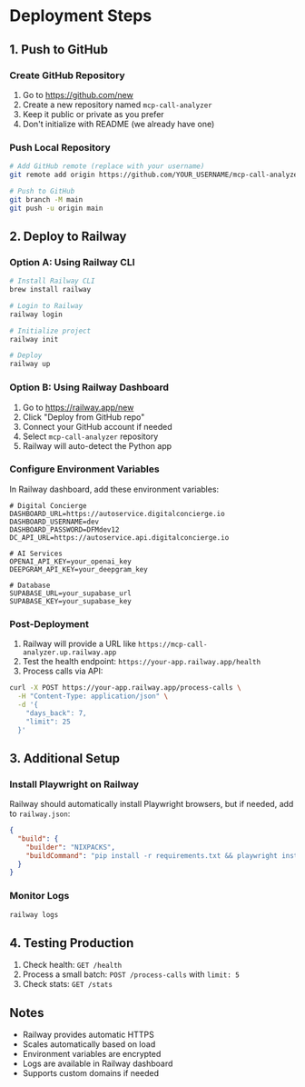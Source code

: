 # Deployment Steps

## 1. Push to GitHub

### Create GitHub Repository

1. Go to https://github.com/new
2. Create a new repository named `mcp-call-analyzer`
3. Keep it public or private as you prefer
4. Don't initialize with README (we already have one)

### Push Local Repository

```bash
# Add GitHub remote (replace with your username)
git remote add origin https://github.com/YOUR_USERNAME/mcp-call-analyzer.git

# Push to GitHub
git branch -M main
git push -u origin main
```

## 2. Deploy to Railway

### Option A: Using Railway CLI

```bash
# Install Railway CLI
brew install railway

# Login to Railway
railway login

# Initialize project
railway init

# Deploy
railway up
```

### Option B: Using Railway Dashboard

1. Go to https://railway.app/new
2. Click "Deploy from GitHub repo"
3. Connect your GitHub account if needed
4. Select `mcp-call-analyzer` repository
5. Railway will auto-detect the Python app

### Configure Environment Variables

In Railway dashboard, add these environment variables:

```
# Digital Concierge
DASHBOARD_URL=https://autoservice.digitalconcierge.io
DASHBOARD_USERNAME=dev
DASHBOARD_PASSWORD=DFMdev12
DC_API_URL=https://autoservice.api.digitalconcierge.io

# AI Services
OPENAI_API_KEY=your_openai_key
DEEPGRAM_API_KEY=your_deepgram_key

# Database
SUPABASE_URL=your_supabase_url
SUPABASE_KEY=your_supabase_key
```

### Post-Deployment

1. Railway will provide a URL like `https://mcp-call-analyzer.up.railway.app`
2. Test the health endpoint: `https://your-app.railway.app/health`
3. Process calls via API:

```bash
curl -X POST https://your-app.railway.app/process-calls \
  -H "Content-Type: application/json" \
  -d '{
    "days_back": 7,
    "limit": 25
  }'
```

## 3. Additional Setup

### Install Playwright on Railway

Railway should automatically install Playwright browsers, but if needed, add to `railway.json`:

```json
{
  "build": {
    "builder": "NIXPACKS",
    "buildCommand": "pip install -r requirements.txt && playwright install chromium"
  }
}
```

### Monitor Logs

```bash
railway logs
```

## 4. Testing Production

1. Check health: `GET /health`
2. Process a small batch: `POST /process-calls` with `limit: 5`
3. Check stats: `GET /stats`

## Notes

- Railway provides automatic HTTPS
- Scales automatically based on load
- Environment variables are encrypted
- Logs are available in Railway dashboard
- Supports custom domains if needed